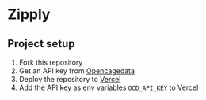 # Zipply

## Project setup
1. Fork this repository
2. Get an API key from [Opencagedata](https://opencagedata.com/api)
3. Deploy the repository to [Vercel](https://vercel.com)
4. Add the API key as env variables `OCD_API_KEY` to Vercel
